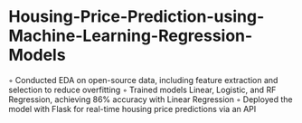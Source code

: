 # Housing-Price-Prediction-using-Machine-Learning-Regression-Models
◦ Conducted EDA on open-source data, including feature extraction and selection to reduce overfitting ◦ Trained models Linear, Logistic, and RF Regression, achieving 86% accuracy with Linear Regression ◦ Deployed the model with Flask for real-time housing price predictions via an API

